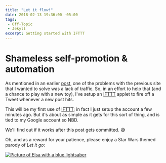 ```yaml
---
title: "Let it flow!"
date: 2018-02-13 19:36:00 -05:00
tags:
 - Off-Topic
 - Jekyll
excerpt: Getting started with IFTTT
---
```


# Shameless self-promotion & automation

As mentioned in an earlier [post](/[its-alive]), one of the problems with the previous site that I wanted to solve was a lack of traffic. So, in an effort to help that (and a chance to play with a new toy), I've setup an [IFTTT][ifttt-link] applet to fire off a Tweet whenever a new post hits.

This will be my first use of [IFTTT][ifttt-link]; in fact I just setup the account a few minutes ago. But it's about as simple as it gets for this sort of thing, and is tied to my Google account so NBD.

We'll find out if it works after this post gets committed. :sweat_smile:

Oh, and as a reward for your patience, please enjoy a Star Wars themed parody of *Let it go*:

[![Picture of Elsa with a blue lightsaber](https://img.youtube.com/vi/qSgJeVwjnpc/0.jpg)](https://www.youtube.com/watch?v=qSgJeVwjnpc)

[ifttt-link]:https://ifttt.com
